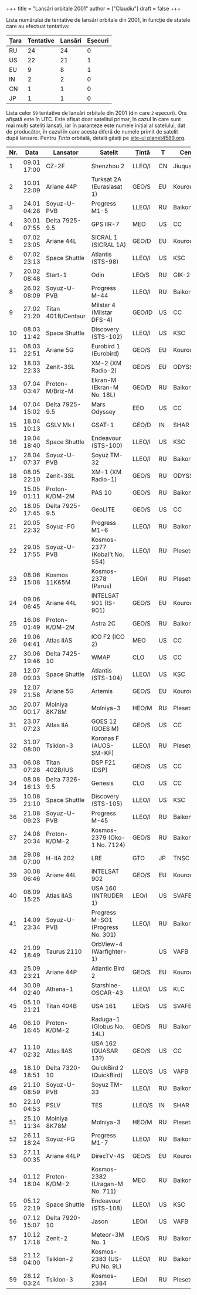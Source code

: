 +++
title = "Lansări orbitale 2001"
author = ["Claudiu"]
draft = false
+++

Lista numărului de tentative de lansări orbitale din 2001, în funcție de statele care au efectuat tentativa:

| Țara | Tentative | Lansări | Eșecuri |
|------|-----------|---------|---------|
| RU   | 24        | 24      | 0       |
| US   | 22        | 21      | 1       |
| EU   | 9         | 8       | 1       |
| IN   | 2         | 2       | 0       |
| CN   | 1         | 1       | 0       |
| JP   | 1         | 1       | 0       |

Lista celor `59` tentative de lansări orbitale din 2001 (din care `2` eșecuri). Ora afișată este în UTC. Este afișat doar satelitul primar, în cazul în care sunt mai mulți sateliți lansați, iar în paranteze este numele inițial al satelului, dat de producător, în cazul în care acesta diferă de numele primit de satelit după lansare. Pentru _Ținta_ orbitală, detalii găsiți pe [site-ul planet4589.org](https://planet4589.org/space/log/orbcat.html).

| Nr. | Data        | Lansator           | Satelit                           | Țintă  | T  | Centru    | Rampă   | R. |
|-----|-------------|--------------------|-----------------------------------|--------|----|-----------|---------|----|
| 1   | 09.01 17:00 | CZ-2F              | Shenzhou 2                        | LLEO/I | CN | Jiuquan   | Pad 921 | S  |
| 2   | 10.01 22:09 | Ariane 44P         | Turksat 2A (Eurasiasat 1)         | GEO/S  | EU | Kourou    | ELA2    | S  |
| 3   | 24.01 04:28 | Soyuz-U-PVB        | Progress M1-5                     | LLEO/I | RU | Baikonur  | LC1     | S  |
| 4   | 30.01 07:55 | Delta 7925-9.5     | GPS IIR-7                         | MEO    | US | CC        | SLC17A  | S  |
| 5   | 07.02 23:05 | Ariane 44L         | SICRAL 1 (SICRAL 1A)              | GEO/D  | EU | Kourou    | ELA2    | S  |
| 6   | 07.02 23:13 | Space Shuttle      | Atlantis (STS-98)                 | LLEO/I | US | KSC       | LC39A   | S  |
| 7   | 20.02 08:48 | Start-1            | Odin                              | LEO/S  | RU | GIK-2     | LC5     | S  |
| 8   | 26.02 08:09 | Soyuz-U-PVB        | Progress M-44                     | LLEO/I | RU | Baikonur  | LC1     | S  |
| 9   | 27.02 21:20 | Titan 401B/Centaur | Milstar 4 (Milstar DFS-4)         | GEO/ID | US | CC        | SLC40   | S  |
| 10  | 08.03 11:42 | Space Shuttle      | Discovery (STS-102)               | LLEO/I | US | KSC       | LC39B   | S  |
| 11  | 08.03 22:51 | Ariane 5G          | Eurobird 1 (Eurobird)             | GEO/S  | EU | Kourou    | ELA3    | S  |
| 12  | 18.03 22:33 | Zenit-3SL          | XM-2 (XM Radio-2)                 | GEO/S  | EU | ODYSSEY,K | LA      | S  |
| 13  | 07.04 03:47 | Proton-M/Briz-M    | Ekran-M (Ekran-M No. 18L)         | GEO/D  | RU | Baikonur  | LC81/24 | S  |
| 14  | 07.04 15:02 | Delta 7925-9.5     | Mars Odyssey                      | EEO    | US | CC        | SLC17A  | S  |
| 15  | 18.04 10:13 | GSLV Mk I          | GSAT-1                            | GEO/D  | IN | SHAR      | FLP     | S  |
| 16  | 19.04 18:40 | Space Shuttle      | Endeavour (STS-100)               | LLEO/I | US | KSC       | LC39A   | S  |
| 17  | 28.04 07:37 | Soyuz-U-PVB        | Soyuz TM-32                       | LLEO/I | RU | Baikonur  | LC1     | S  |
| 18  | 08.05 22:10 | Zenit-3SL          | XM-1 (XM Radio-1)                 | GEO/S  | RU | ODYSSEY,K | LA      | S  |
| 19  | 15.05 01:11 | Proton-K/DM-2M     | PAS 10                            | GEO/S  | RU | Baikonur  | LC81/23 | S  |
| 20  | 18.05 17:45 | Delta 7925-9.5     | GeoLITE                           | GEO/S  | US | CC        | SLC17B  | S  |
| 21  | 20.05 22:32 | Soyuz-FG           | Progress M1-6                     | LLEO/I | RU | Baikonur  | LC1     | S  |
| 22  | 29.05 17:55 | Soyuz-U-PVB        | Kosmos-2377 (Kobal't No. 554)     | LLEO/I | RU | Plesetsk  | LC43/4  | S  |
| 23  | 08.06 15:08 | Kosmos 11K65M      | Kosmos-2378 (Parus)               | LEO/I  | RU | Plesetsk  | LC132/1 | S  |
| 24  | 09.06 06:45 | Ariane 44L         | INTELSAT 901 (IS-901)             | GEO/S  | EU | Kourou    | ELA2    | S  |
| 25  | 16.06 01:49 | Proton-K/DM-2M     | Astra 2C                          | GEO/S  | RU | Baikonur  | LC81/23 | S  |
| 26  | 19.06 04:41 | Atlas IIAS         | ICO F2 (ICO 2)                    | MEO    | US | CC        | SLC36B  | S  |
| 27  | 30.06 19:46 | Delta 7425-10      | WMAP                              | CLO    | US | CC        | SLC17B  | S  |
| 28  | 12.07 09:03 | Space Shuttle      | Atlantis (STS-104)                | LLEO/I | US | KSC       | LC39B   | S  |
| 29  | 12.07 21:58 | Ariane 5G          | Artemis                           | GEO/S  | EU | Kourou    | ELA3    | F  |
| 30  | 20.07 00:17 | Molniya 8K78M      | Molniya-3                         | HEO/M  | RU | Plesetsk  | LC43/4  | S  |
| 31  | 23.07 07:23 | Atlas IIA          | GOES 12 (GOES M)                  | GEO/S  | US | CC        | SLC36A  | S  |
| 32  | 31.07 08:00 | Tsiklon-3          | Koronas F (AUOS-SM-KF)            | LLEO/I | RU | Plesetsk  | LC32/2  | S  |
| 33  | 06.08 07:28 | Titan 402B/IUS     | DSP F21 (DSP)                     | GEO/S  | US | CC        | SLC40   | S  |
| 34  | 08.08 16:13 | Delta 7326-9.5     | Genesis                           | CLO    | US | CC        | SLC17A  | S  |
| 35  | 10.08 21:10 | Space Shuttle      | Discovery (STS-105)               | LLEO/I | US | KSC       | LC39A   | S  |
| 36  | 21.08 09:23 | Soyuz-U-PVB        | Progress M-45                     | LLEO/I | RU | Baikonur  | LC1     | S  |
| 37  | 24.08 20:34 | Proton-K/DM-2      | Kosmos-2379 (Oko-1 No. 7124)      | GEO/S  | RU | Baikonur  | LC81/24 | S  |
| 38  | 29.08 07:00 | H-IIA 202          | LRE                               | GTO    | JP | TNSC      | Y       | S  |
| 39  | 30.08 06:46 | Ariane 44L         | INTELSAT 902                      | GEO/S  | EU | Kourou    | ELA2    | S  |
| 40  | 08.09 15:25 | Atlas IIAS         | USA 160 (INTRUDER 1)              | LEO/I  | US | SVAFB     | SLC3E   | S  |
| 41  | 14.09 23:34 | Soyuz-U-PVB        | Progress M-SO1 (Progress No. 301) | LLEO/I | RU | Baikonur  | LC1     | S  |
| 42  | 21.09 18:49 | Taurus 2110        | OrbView-4 (Warfighter-1)          |        | US | VAFB      | 576E    | F  |
| 43  | 25.09 23:21 | Ariane 44P         | Atlantic Bird 2                   | GEO/S  | EU | Kourou    | ELA2    | S  |
| 44  | 30.09 02:40 | Athena-1           | Starshine-OSCAR-43                | LLEO/I | US | KLC       | LP1     | S  |
| 45  | 05.10 21:21 | Titan 404B         | USA 161                           | LEO/S  | US | SVAFB     | SLC4E   | S  |
| 46  | 06.10 16:45 | Proton-K/DM-2      | Raduga-1 (Globus No. 14L)         | GEO/S  | RU | Baikonur  | LC81/24 | S  |
| 47  | 11.10 02:32 | Atlas IIAS         | USA 162 (QUASAR 13?)              | GEO/S  | US | CC        | SLC36B  | S  |
| 48  | 18.10 18:51 | Delta 7320-10      | QuickBird 2 (QuickBird)           | LLEO/S | US | VAFB      | SLC2W   | S  |
| 49  | 21.10 08:59 | Soyuz-U-PVB        | Soyuz TM-33                       | LLEO/I | RU | Baikonur  | LC1     | S  |
| 50  | 22.10 04:53 | PSLV               | TES                               | LLEO/S | IN | SHAR      | FLP     | S  |
| 51  | 25.10 11:34 | Molniya 8K78M      | Molniya-3                         | HEO/M  | RU | Plesetsk  | LC43/3  | S  |
| 52  | 26.11 18:24 | Soyuz-FG           | Progress M1-7                     | LLEO/I | RU | Baikonur  | LC1     | S  |
| 53  | 27.11 00:35 | Ariane 44LP        | DirecTV-4S                        | GEO/S  | EU | Kourou    | ELA2    | S  |
| 54  | 01.12 18:04 | Proton-K/DM-2      | Kosmos-2382 (Uragan-M No. 711)    | MEO    | RU | Baikonur  | LC81/24 | S  |
| 55  | 05.12 22:19 | Space Shuttle      | Endeavour (STS-108)               | LLEO/I | US | KSC       | LC39B   | S  |
| 56  | 07.12 15:07 | Delta 7920-10      | Jason                             | LEO/I  | US | VAFB      | SLC2W   | S  |
| 57  | 10.12 17:18 | Zenit-2            | Meteor-3M No. 1                   | LEO/S  | RU | Baikonur  | LC45/1  | S  |
| 58  | 21.12 04:00 | Tsiklon-2          | Kosmos-2383 (US-PU No. 9L)        | LLEO/I | RU | Baikonur  | LC90/20 | S  |
| 59  | 28.12 03:24 | Tsiklon-3          | Kosmos-2384                       | LEO/I  | RU | Plesetsk  | LC32/1  | S  |
